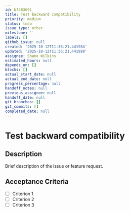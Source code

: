```yaml
---
id: bf483691
title: Test backward compatibility
priority: medium
status: todo
issue_type: other
milestone: ''
labels: []
github_issue: null
created: '2025-10-12T11:36:21.441984'
updated: '2025-10-12T11:36:21.441989'
assignee: Shane Wilkins
estimated_hours: null
depends_on: []
blocks: []
actual_start_date: null
actual_end_date: null
progress_percentage: null
handoff_notes: null
previous_assignee: null
handoff_date: null
git_branches: []
git_commits: []
completed_date: null
---
```


# Test backward compatibility

## Description

Brief description of the issue or feature request.

## Acceptance Criteria

- [ ] Criterion 1
- [ ] Criterion 2
- [ ] Criterion 3